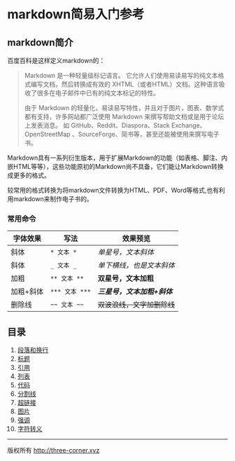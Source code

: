 markdown简易入门参考
===


## markdown简介
百度百科是这样定义markdown的：

> Markdown 是一种轻量级标记语言。 它允许人们使用易读易写的纯文本格式编写文档，然后转换成有效的 XHTML（或者HTML）文档。这种语言吸收了很多在电子邮件中已有的纯文本标记的特性。
>
> 由于 Markdown 的轻量化、易读易写特性，并且对于图片，图表、数学式都有支持，许多网站都广泛使用 Markdown 来撰写帮助文档或是用于论坛上发表消息。 如 GitHub、Reddit、Diaspora、Stack Exchange、OpenStreetMap 、SourceForge、简书等，甚至还能被使用来撰写电子书。

Markdown具有一系列衍生版本，用于扩展Markdown的功能（如表格、脚注、内嵌HTML等等），这些功能原初的Markdown尚不具备，它们能让Markdown转换成更多的格式。

较常用的格式转换为将markdown文件转换为HTML、PDF、Word等格式,也有利用markdown来制作电子书的。

### 常用命令

| 字体效果 | 写法 | 效果预览 |
|-----|-----|-----|
| 斜体 | `* 文本 *` | *单星号，文本斜体*|
| 斜体 | `_ 文本 _` | _单下横线，也是文本斜体_|
| 加粗 | `** 文本 **` | **双星号，文本加粗**|
| 加粗+斜体 | `*** 文本 ***` | ***三星号，文本加粗+斜体***|
| 删除线 | `~~ 文本 ~~` | ~~双波浪线，文字加删除线~~|




## 目录
1. [段落和换行](paragraph.md)
2. [标题](headers.md)
2. [引用](blockquotes.md)
2. [列表](links.md)
2. [代码](links.md)
2. [分割线](links.md)
2. [超链接](links.md)
2. [图片](links.md)
2. [强调](links.md)
2. [字符转义](links.md)


_ _ _
版权所有 <http://three-corner.xyz>